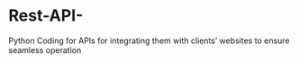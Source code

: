 # Rest-API-
Python Coding for APIs for integrating them with clients’ websites to ensure seamless operation
